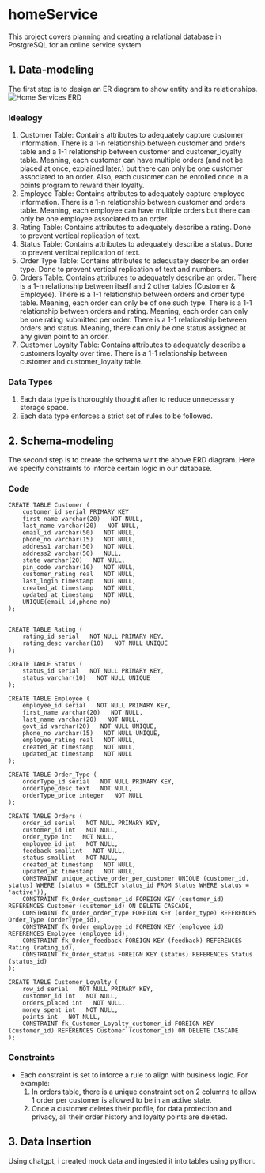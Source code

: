 # homeService
This project covers planning and creating a relational database in PostgreSQL for an online service system

## 1. Data-modeling

The first step is to design an ER diagram to show entity and its relationships.
![Home Services ERD](https://github.com/SkywalkerZ/homeService/assets/6307592/8739cfe6-c827-4ff6-a29e-d7f4f0c5b357)

### Idealogy
1. Customer Table: Contains attributes to adequately capture customer information. There is a 1-n relationship between customer and orders table and a 1-1 relationship between customer and customer_loyalty table. Meaning, each customer can have multiple orders (and not be placed at once, explained later.) but there can only be one customer associated to an order. Also, each customer can be enrolled once in a points program to reward their loyalty.
2. Employee Table: Contains attributes to adequately capture employee information. There is a 1-n relationship between customer and orders table. Meaning, each employee can have multiple orders but there can only be one employee associated to an order.
3. Rating Table: Contains attributes to adequately describe a rating. Done to prevent vertical replication of text.
4. Status Table: Contains attributes to adequately describe a status. Done to prevent vertical replication of text.
5. Order Type Table: Contains attributes to adequately describe an order type. Done to prevent vertical replication of text and numbers.
6. Orders Table: Contains attributes to adequately describe an order. There is a 1-n relationship between itself and 2 other tables (Customer & Employee). There is a 1-1 relationship between orders and order type table. Meaning, each order can only be of one such type. There is a 1-1 relationship between orders and rating. Meaning, each order can only be one rating submitted per order. There is a 1-1 relationship between orders and status. Meaning, there can only be one status assigned at any given point to an order.
7. Customer Loyalty Table: Contains attributes to adequately describe a customers loyalty over time. There is a 1-1 relationship between customer and customer_loyalty table.

### Data Types
1. Each data type is thoroughly thought after to reduce unnecessary storage space.
2. Each data type enforces a strict set of rules to be followed.

## 2. Schema-modeling

The second step is to create the schema w.r.t the above ERD diagram. Here we specify constraints to inforce certain logic in our database.

### Code
```
CREATE TABLE Customer (
    customer_id serial PRIMARY KEY
    first_name varchar(20)   NOT NULL,
    last_name varchar(20)   NOT NULL,
    email_id varchar(50)   NOT NULL,
    phone_no varchar(15)   NOT NULL,
    address1 varchar(50)   NOT NULL,
    address2 varchar(50)   NULL,
    state varchar(20)   NOT NULL,
    pin_code varchar(10)   NOT NULL,
    customer_rating real   NOT NULL,
    last_login timestamp   NOT NULL,
    created_at timestamp   NOT NULL,
    updated_at timestamp   NOT NULL,
	UNIQUE(email_id,phone_no)
);


CREATE TABLE Rating (
    rating_id serial   NOT NULL PRIMARY KEY,
    rating_desc varchar(10)   NOT NULL UNIQUE
);

CREATE TABLE Status (
    status_id serial   NOT NULL PRIMARY KEY,
    status varchar(10)   NOT NULL UNIQUE
);

CREATE TABLE Employee (
    employee_id serial   NOT NULL PRIMARY KEY,
    first_name varchar(20)   NOT NULL,
    last_name varchar(20)   NOT NULL,
    govt_id varchar(20)   NOT NULL UNIQUE,
    phone_no varchar(15)   NOT NULL UNIQUE,
    employee_rating real   NOT NULL,
    created_at timestamp   NOT NULL,
    updated_at timestamp   NOT NULL
);

CREATE TABLE Order_Type (
    orderType_id serial   NOT NULL PRIMARY KEY,
    orderType_desc text   NOT NULL,
    orderType_price integer   NOT NULL
);

CREATE TABLE Orders (
    order_id serial   NOT NULL PRIMARY KEY,
    customer_id int   NOT NULL,
    order_type int   NOT NULL,
    employee_id int   NOT NULL,
    feedback smallint   NOT NULL,
    status smallint   NOT NULL,
    created_at timestamp   NOT NULL,
    updated_at timestamp   NOT NULL,
	CONSTRAINT unique_active_order_per_customer UNIQUE (customer_id, status) WHERE (status = (SELECT status_id FROM Status WHERE status = 'active')),
	CONSTRAINT fk_Order_customer_id FOREIGN KEY (customer_id) REFERENCES Customer (customer_id) ON DELETE CASCADE,
	CONSTRAINT fk_Order_order_type FOREIGN KEY (order_type) REFERENCES Order_Type (orderType_id),
	CONSTRAINT fk_Order_employee_id FOREIGN KEY (employee_id) REFERENCES Employee (employee_id),
	CONSTRAINT fk_Order_feedback FOREIGN KEY (feedback) REFERENCES Rating (rating_id),
	CONSTRAINT fk_Order_status FOREIGN KEY (status) REFERENCES Status (status_id)
);

CREATE TABLE Customer_Loyalty (
    row_id serial   NOT NULL PRIMARY KEY,
    customer_id int   NOT NULL,
    orders_placed int   NOT NULL,
    money_spent int   NOT NULL,
    points int   NOT NULL,
	CONSTRAINT fk_Customer_Loyalty_customer_id FOREIGN KEY (customer_id) REFERENCES Customer (customer_id) ON DELETE CASCADE
);
```

### Constraints
- Each constraint is set to inforce a rule to align with business logic. For example:
   1. In orders table, there is a unique constraint set on 2 columns to allow 1 order per customer is allowed to be in an active state.
   2. Once a customer deletes their profile, for data protection and privacy, all their order history and loyalty points are deleted.
  
## 3. Data Insertion
Using chatgpt, i created mock data and ingested it into tables using python.

